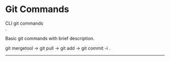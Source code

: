 # Git Commands
CLI git commands<br>.


Basic git commands with brief description.


git mergetool -> git pull -> git add -> git commit -i .


<hr>

